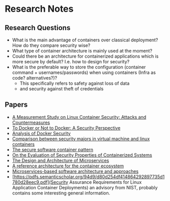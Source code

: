 # Research Notes

## Research Questions

- What is the main advantage of containers over classical deployment? How do they compare security wise?
- What type of container architecture is mainly used at the moment?
- Could there be an architecture for containerized applications which is more secure by default? I.e. how to design for security?
- What is the preferable way to store the configuration (container command + usernames/passwords) when using containers (Infra as code? alternatives?)?
	- This specifically refers to safety against loss of data
	- and security against theft of credentials

## Papers

- [A Measurement Study on Linux Container Security: Attacks and Countermeasures](https://dl.acm.org/citation.cfm?id=3274720)
- [To Docker or Not to Docker: A Security Perspective](https://ieeexplore.ieee.org/abstract/document/7742298)
- [Analysis of Docker Security](https://arxiv.org/abs/1501.02967)
- [Comparison between security majors in virtual machine and linux containers](https://arxiv.org/abs/1507.07816)
- [The secure software container pattern](https://dl.acm.org/citation.cfm?id=3290301)
- [On the Evaluation of Security Properties of Containerized Systems](https://ieeexplore.ieee.org/abstract/document/7828585)
- [The Design and Architecture of Microservices](https://ieeexplore.ieee.org/abstract/document/7742259)
- [A reference architecture for the container ecosystem](https://dl.acm.org/citation.cfm?id=3232854)
- [Microservices-based software architecture and approaches](https://ieeexplore.ieee.org/abstract/document/7943959)
- [https://pdfs.semanticscholar.org/94d9/d80d254df414864292897735d1780d28eec9.pdf](Security Assurance Requirements for Linux Application Container Deployments) an advisory from NIST, probably contains some interesting general information.